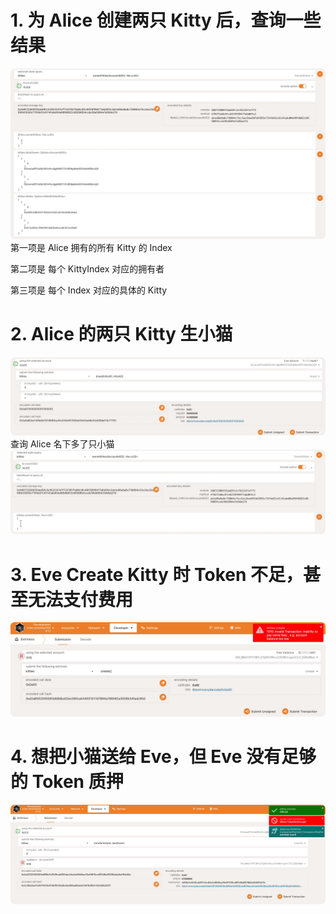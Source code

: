 # 1. 为 Alice 创建两只 Kitty 后，查询一些结果
![](./img/aliceKitties.jpg)
第一项是 Alice 拥有的所有 Kitty 的 Index

第二项是 每个 KittyIndex 对应的拥有者

第三项是 每个 Index 对应的具体的 Kitty

# 2. Alice 的两只 Kitty 生小猫
![](./img/breed.jpg)
查询 Alice 名下多了只小猫
![](./img/AliceNewKitty.jpg)

# 3. Eve Create Kitty 时 Token 不足，甚至无法支付费用
![](./img/notEnoughTokens.jpg)

# 4. 想把小猫送给 Eve，但 Eve 没有足够的 Token 质押
![](./img/transferNoTokens.jpg)